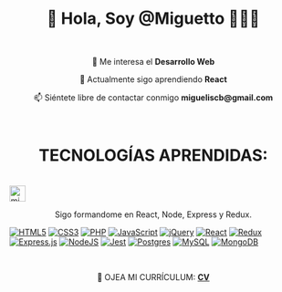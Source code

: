 <h1 align="center" > 👋 Hola, Soy @Miguetto 👨🏻‍💻</h1>

<br />

<p align="center"> 👀 Me interesa el <strong> Desarrollo Web </strong> </p>
<p align="center">🌱 Actualmente sigo aprendiendo <strong>React</strong> </p>
<p align="center"> 📫 Siéntete libre de contactar conmigo <strong> migueliscb@gmail.com </strong> </p>

<br />

<h1 align="center"> TECNOLOGÍAS APRENDIDAS: </h1>

<br />
  <a href="https://www.mongodb.com" target="_blank">
    <img align="center" src="https://cdn.jsdelivr.net/npm/simple-icons@3.0.1/icons/mongodb.svg" alt="miguetto" height="28px" width="28px" />
  </a>
  
  <p align="center">Sigo formandome en React, Node, Express y Redux. </p>
  
</p>

<p align="center">
  
[![HTML5](https://img.shields.io/badge/html5-%23E34F26.svg?style=for-the-badge&logo=html5&logoColor=white)](https://www.w3schools.com/html/)
[![CSS3](https://img.shields.io/badge/css3-%231572B6.svg?style=for-the-badge&logo=css3&logoColor=white)](https://www.w3schools.com/css/)
[![PHP](https://img.shields.io/badge/php-%23777BB4.svg?style=for-the-badge&logo=php&logoColor=white)](https://www.php.net/manual/es/intro-whatis.php)
[![JavaScript](https://img.shields.io/badge/javascript-%23323330.svg?style=for-the-badge&logo=javascript&logoColor=%23F7DF1E)](https://developer.mozilla.org/es/docs/Web/JavaScript)
[![jQuery](https://img.shields.io/badge/jquery-%230769AD.svg?style=for-the-badge&logo=jquery&logoColor=white)](https://jquery.com/)
[![React](https://img.shields.io/badge/react-%2320232a.svg?style=for-the-badge&logo=react&logoColor=%2361DAFB)](https://www.react.com)
[![Redux](https://img.shields.io/badge/redux-%23593d88.svg?style=for-the-badge&logo=redux&logoColor=white)](https://es.redux.js.org/)
[![Express.js](https://img.shields.io/badge/express.js-%23404d59.svg?style=for-the-badge&logo=express&logoColor=%2361DAFB)](https://expressjs.com/)
[![NodeJS](https://img.shields.io/badge/node.js-6DA55F?style=for-the-badge&logo=node.js&logoColor=white)](https://nodejs.org/es/)
[![Jest](https://img.shields.io/badge/-jest-%23C21325?style=for-the-badge&logo=jest&logoColor=white)](https://jestjs.io/)
[![Postgres](https://img.shields.io/badge/postgres-%23316192.svg?style=for-the-badge&logo=postgresql&logoColor=white)](https://www.postgresql.org/)
[![MySQL](https://img.shields.io/badge/mysql-%2300f.svg?style=for-the-badge&logo=mysql&logoColor=white)](https://www.mysql.com)
[![MongoDB](https://img.shields.io/badge/MongoDB-%234ea94b.svg?style=for-the-badge&logo=mongodb&logoColor=white)](https://www.mongodb.com)

  
</p>

<br />

<p align="center">
  👀 OJEA MI CURRÍCULUM: 
  <a href="https://github.com/Miguetto/CV/blob/gh-pages/Miguel%20%C3%81ngel%20Caro%20Bernal.pdf" target="_blank">
    <strong>CV</strong>
  </a>
</p>





<!---
Miguetto/Miguetto is a ✨ special ✨ repository because its `README.md` (this file) appears on your GitHub profile.
You can click the Preview link to take a look at your changes.
--->
